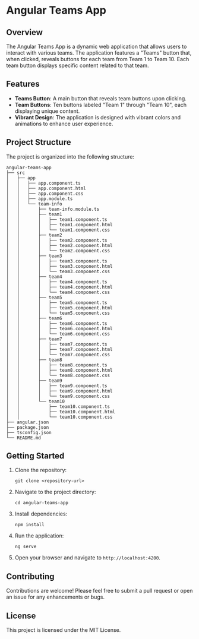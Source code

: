 # Angular Teams App

## Overview
The Angular Teams App is a dynamic web application that allows users to interact with various teams. The application features a "Teams" button that, when clicked, reveals buttons for each team from Team 1 to Team 10. Each team button displays specific content related to that team.

## Features
- **Teams Button**: A main button that reveals team buttons upon clicking.
- **Team Buttons**: Ten buttons labeled "Team 1" through "Team 10", each displaying unique content.
- **Vibrant Design**: The application is designed with vibrant colors and animations to enhance user experience.

## Project Structure
The project is organized into the following structure:

```
angular-teams-app
├── src
│   ├── app
│   │   ├── app.component.ts
│   │   ├── app.component.html
│   │   ├── app.component.css
│   │   ├── app.module.ts
│   │   └── team-info
│   │       ├── team-info.module.ts
│   │       ├── team1
│   │       │   ├── team1.component.ts
│   │       │   ├── team1.component.html
│   │       │   └── team1.component.css
│   │       ├── team2
│   │       │   ├── team2.component.ts
│   │       │   ├── team2.component.html
│   │       │   └── team2.component.css
│   │       ├── team3
│   │       │   ├── team3.component.ts
│   │       │   ├── team3.component.html
│   │       │   └── team3.component.css
│   │       ├── team4
│   │       │   ├── team4.component.ts
│   │       │   ├── team4.component.html
│   │       │   └── team4.component.css
│   │       ├── team5
│   │       │   ├── team5.component.ts
│   │       │   ├── team5.component.html
│   │       │   └── team5.component.css
│   │       ├── team6
│   │       │   ├── team6.component.ts
│   │       │   ├── team6.component.html
│   │       │   └── team6.component.css
│   │       ├── team7
│   │       │   ├── team7.component.ts
│   │       │   ├── team7.component.html
│   │       │   └── team7.component.css
│   │       ├── team8
│   │       │   ├── team8.component.ts
│   │       │   ├── team8.component.html
│   │       │   └── team8.component.css
│   │       ├── team9
│   │       │   ├── team9.component.ts
│   │       │   ├── team9.component.html
│   │       │   └── team9.component.css
│   │       └── team10
│   │           ├── team10.component.ts
│   │           ├── team10.component.html
│   │           └── team10.component.css
├── angular.json
├── package.json
├── tsconfig.json
└── README.md
```

## Getting Started
1. Clone the repository:
   ```
   git clone <repository-url>
   ```
2. Navigate to the project directory:
   ```
   cd angular-teams-app
   ```
3. Install dependencies:
   ```
   npm install
   ```
4. Run the application:
   ```
   ng serve
   ```
5. Open your browser and navigate to `http://localhost:4200`.

## Contributing
Contributions are welcome! Please feel free to submit a pull request or open an issue for any enhancements or bugs.

## License
This project is licensed under the MIT License.